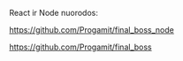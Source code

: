 React ir Node nuorodos:

https://github.com/Progamit/final_boss_node 

https://github.com/Progamit/final_boss
